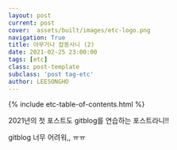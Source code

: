 ```yaml
---
layout: post
current: post
cover:  assets/built/images/etc-logo.png
navigation: True
title: 아무거나 잡동사니 (2)
date: 2021-02-25 23:00:00
tags: [etc]
class: post-template
subclass: 'post tag-etc'
author: LEESONGHO
---
```


{% include etc-table-of-contents.html %}

2021년의 첫 포스트도 gitblog를 연습하는 포스트라니!!

gitblog 너무 어려워,, ㅠㅠ